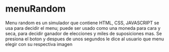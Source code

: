 # menuRandom
Menu random es un simulador que contiene HTML, CSS, JAVASCRIPT se usa para decidir el menu; puede ser usado como una moneda para cara y seca, para decidir ganador de elecciones y miles de suposiciones mas. 
Se presiona el boton y despues de unos segundos le dice al usuario que menu elegir con su respectiva imagen
